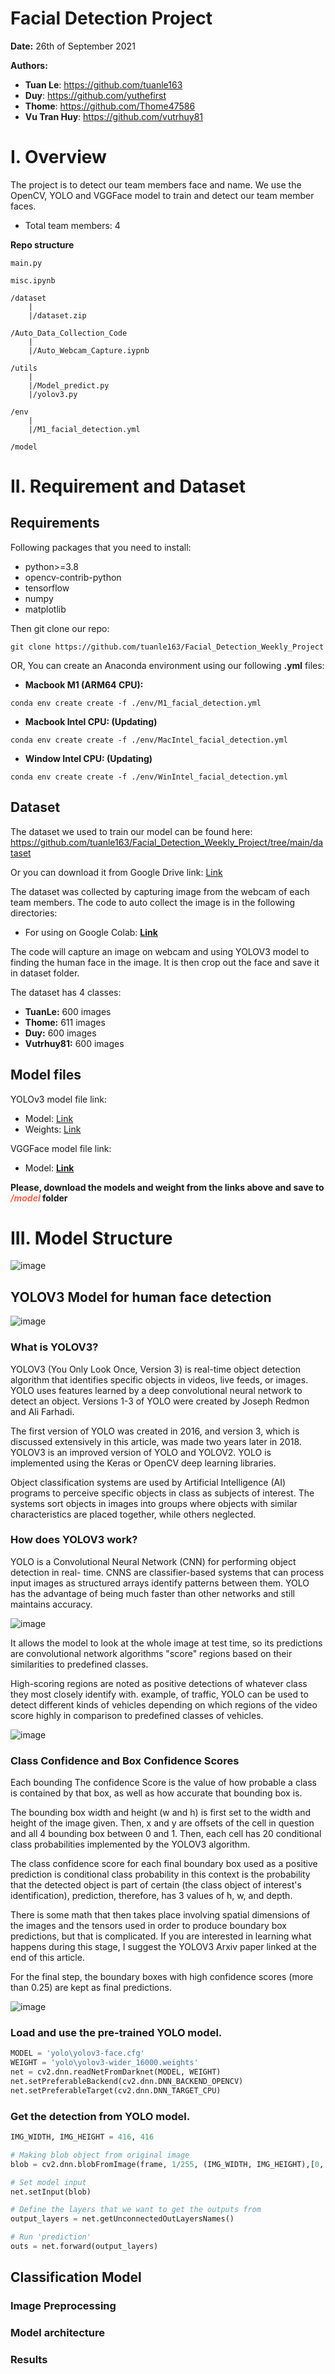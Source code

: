 # Facial Detection Project
__Date:__ 26th of September 2021

__Authors:__ 

 + __Tuan Le__: https://github.com/tuanle163
 + __Duy__: https://github.com/yuthefirst 
 + __Thome__: https://github.com/Thome47586 
 + __Vu Tran Huy__: https://github.com/vutrhuy81
 
# I. Overview
 The project is to detect our team members face and name. We use the OpenCV, YOLO and VGGFace model to train and detect our team member faces.
 + Total team members: 4

__Repo structure__
```
main.py

misc.ipynb

/dataset
    |
    |/dataset.zip

/Auto_Data_Collection_Code
    |
    |/Auto_Webcam_Capture.iypnb

/utils
    |
    |/Model_predict.py
    |/yolov3.py

/env
    |
    |/M1_facial_detection.yml

/model
```

# II. Requirement and Dataset

## __Requirements__
Following packages that you need to install:

+ python>=3.8
+ opencv-contrib-python
+ tensorflow
+ numpy
+ matplotlib

Then git clone our repo:

```terminal
git clone https://github.com/tuanle163/Facial_Detection_Weekly_Project
```

OR, You can create an Anaconda environment using our following __.yml__ files:

+ __Macbook M1 (ARM64 CPU):__ 

```terminal
conda env create create -f ./env/M1_facial_detection.yml
```

+ __Macbook Intel CPU: (Updating)__
```terminal
conda env create create -f ./env/MacIntel_facial_detection.yml
```
+ __Window Intel CPU: (Updating)__
```terminal
conda env create create -f ./env/WinIntel_facial_detection.yml
```

## __Dataset__

The dataset we used to train our model can be found here: https://github.com/tuanle163/Facial_Detection_Weekly_Project/tree/main/dataset

Or you can download it from Google Drive link: [Link](https://drive.google.com/file/d/1NYiarTKMgdsrWHXcRhmVblyPY3kJmuvj/view?usp=sharing)

The dataset was collected by capturing image from the webcam of each team members. The code to auto collect the image is in the following directories:

+ For using on Google Colab: [__Link__](https://github.com/tuanle163/Facial_Detection_Weekly_Project/tree/main/Auto_Data_Collection_Code)

The code will capture an image on webcam and using YOLOV3 model to finding the human face in the image. It is then crop out the face and save it in dataset folder. 

The dataset has 4 classes: 
+ __TuanLe:__ 600 images
+ __Thome:__ 611 images
+ __Duy:__ 600 images
+ __Vutrhuy81:__ 600 images

## __Model files__
YOLOv3 model file link:
+ Model: [Link](https://drive.google.com/file/d/1g9TarspT_H5wITwHYm5wLZLoofdsN3np/view?usp=sharing)
+ Weights: [Link](https://drive.google.com/file/d/1nFexKK2fRwWCB0vZmhpXML-h5FC_jCu7/view?usp=sharing)

VGGFace model file link:
+ Model: [__Link__](https://drive.google.com/file/d/1fnPAz_Mu-_at2BidQE_GdDGsIGxFrwOq/view?usp=sharing)

__Please, download the models and weight from the links above and save to <span style="color:Tomato;">*/model*</span> folder__


# III. Model Structure
![image](https://user-images.githubusercontent.com/29221802/134808537-bd1df0a8-5ebc-4f36-ad0b-13a1a2ebd38f.png)

## __YOLOV3 Model for human face detection__
![image](https://user-images.githubusercontent.com/29221802/134807498-77eb1ed1-58ac-4cba-bdce-d1be91367c1f.png)

### __What is YOLOV3?__

YOLOV3 (You Only Look Once, Version 3) is real-time object detection algorithm that identifies specific objects in videos, live feeds, or images. YOLO uses features learned by a deep convolutional neural network to detect an object. Versions 1-3 of YOLO were created by Joseph Redmon and Ali Farhadi. 

The first version of YOLO was created in 2016, and version 3, which is discussed extensively in this article, was made two years later in 2018. YOLOV3 is an improved version of YOLO and YOLOV2. YOLO is implemented using the Keras or OpenCV deep learning libraries.

Object classification systems are used by Artificial Intelligence (AI) programs to perceive specific objects in class as subjects of interest. The systems sort objects in images into groups where objects with similar characteristics are placed together, while others neglected.

### __How does YOLOV3 work?__

YOLO is a Convolutional Neural Network (CNN) for performing object detection in real- time. CNNS are classifier-based systems that can process input images as structured arrays identify patterns between them. YOLO has the advantage of being much faster than other networks and still maintains accuracy. 

![image](https://user-images.githubusercontent.com/29221802/134807996-41826598-3c62-4886-b960-2b7ffa5705fd.png)

It allows the model to look at the whole image at test time, so its predictions are convolutional network algorithms "score" regions based on their similarities to predefined classes. 

High-scoring regions are noted as positive detections of whatever class they most closely identify with. example, of traffic, YOLO can be used to detect different kinds of vehicles depending on which regions of the video score highly in comparison to predefined classes of vehicles.

![image](https://user-images.githubusercontent.com/29221802/134808079-1764c4e3-6a4d-478f-9202-2525cf05c076.png)

### __Class Confidence and Box Confidence Scores__
Each bounding The confidence Score is the value of how probable a class is contained by that box, as well as how accurate that bounding box is. 

The bounding box width and height (w and h) is first set to the width and height of the image given. Then, x and y are offsets of the cell in question and all 4 bounding box between 0 and 1. Then, each cell has 20 conditional class probabilities implemented by the YOLOV3 algorithm. 

The class confidence score for each final boundary box used as a positive prediction is conditional class probability in this context is the probability that the detected object is part of certain (the class object of interest's identification), prediction, therefore, has 3 values of h, w, and depth. 

There is some math that then takes place involving spatial dimensions of the images and the tensors used in order to produce boundary box predictions, but that is complicated. If you are interested in learning what happens during this stage, I suggest the YOLOV3 Arxiv paper linked at the end of this article. 

For the final step, the boundary boxes with high confidence scores (more than 0.25) are kept as final predictions.

![image](https://user-images.githubusercontent.com/29221802/134808398-8d49488a-8334-4c67-afc8-7bce3e291996.png)

###  Load and use the pre-trained YOLO model. 

```python
MODEL = 'yolo\yolov3-face.cfg'
WEIGHT = 'yolo\yolov3-wider_16000.weights'
net = cv2.dnn.readNetFromDarknet(MODEL, WEIGHT)
net.setPreferableBackend(cv2.dnn.DNN_BACKEND_OPENCV)
net.setPreferableTarget(cv2.dnn.DNN_TARGET_CPU)
```

### Get the detection from YOLO model.
```python
IMG_WIDTH, IMG_HEIGHT = 416, 416

# Making blob object from original image
blob = cv2.dnn.blobFromImage(frame, 1/255, (IMG_WIDTH, IMG_HEIGHT),[0, 0, 0], 1, crop=False)

# Set model input
net.setInput(blob)

# Define the layers that we want to get the outputs from
output_layers = net.getUnconnectedOutLayersNames()

# Run 'prediction'
outs = net.forward(output_layers)
```

## __Classification Model__
### __Image Preprocessing__

### __Model architecture__

### __Results__
